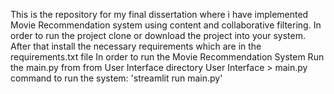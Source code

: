 This is the repository for my final dissertation where i have implemented Movie Recommendation system using content and collaborative filtering.
In order to run the project clone or download the project into your system.
After that install the necessary requirements which are in the requirements.txt file
In order to run the Movie Recommendation System Run the main.py from from User Interface directory
        User Interface > main.py
command to run the system: 'streamlit run main.py'
